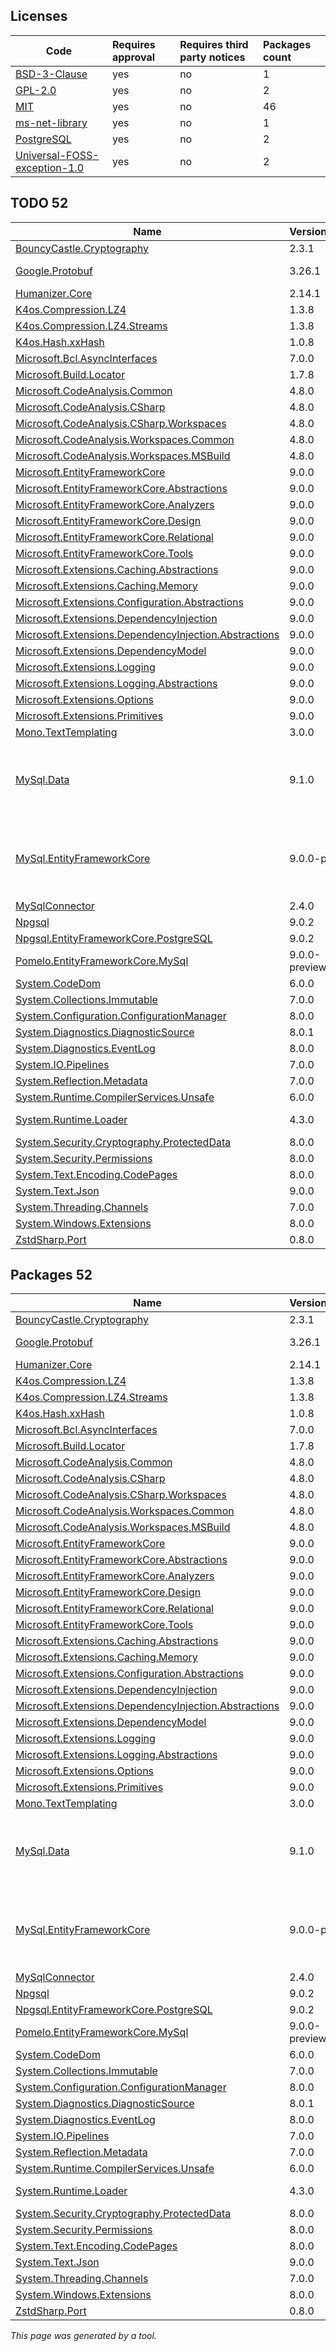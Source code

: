 Licenses
--------
	
|Code|Requires approval|Requires third party notices|Packages count|
|----------|:----|:----|:----|
|[BSD-3-Clause](licenses/bsd-3-clause)|yes|no|1|
|[GPL-2.0](licenses/gpl-2.0)|yes|no|2|
|[MIT](licenses/mit)|yes|no|46|
|[ms-net-library](licenses/ms-net-library)|yes|no|1|
|[PostgreSQL](licenses/postgresql)|yes|no|2|
|[Universal-FOSS-exception-1.0](licenses/universal-foss-exception-1.0)|yes|no|2|

TODO 52
--------

|Name|Version|Source|License|Used by|
|----------|:----|:----|:----|:----|
|[BouncyCastle.Cryptography](packages/nuget.org/bouncycastle.cryptography/2.3.1)|2.3.1|[nuget.org](https://www.nuget.org/packages/BouncyCastle.Cryptography/2.3.1)|[MIT](licenses/mit)|WebApplication2|
|[Google.Protobuf](packages/nuget.org/google.protobuf/3.26.1)|3.26.1|[nuget.org](https://www.nuget.org/packages/Google.Protobuf/3.26.1)|[BSD-3-Clause](licenses/bsd-3-clause)|WebApplication2|
|[Humanizer.Core](packages/nuget.org/humanizer.core/2.14.1)|2.14.1|[nuget.org](https://www.nuget.org/packages/Humanizer.Core/2.14.1)|[MIT](licenses/mit)|WebApplication2|
|[K4os.Compression.LZ4](packages/nuget.org/k4os.compression.lz4/1.3.8)|1.3.8|[nuget.org](https://www.nuget.org/packages/K4os.Compression.LZ4/1.3.8)|[MIT](licenses/mit)|WebApplication2|
|[K4os.Compression.LZ4.Streams](packages/nuget.org/k4os.compression.lz4.streams/1.3.8)|1.3.8|[nuget.org](https://www.nuget.org/packages/K4os.Compression.LZ4.Streams/1.3.8)|[MIT](licenses/mit)|WebApplication2|
|[K4os.Hash.xxHash](packages/nuget.org/k4os.hash.xxhash/1.0.8)|1.0.8|[nuget.org](https://www.nuget.org/packages/K4os.Hash.xxHash/1.0.8)|[MIT](licenses/mit)|WebApplication2|
|[Microsoft.Bcl.AsyncInterfaces](packages/nuget.org/microsoft.bcl.asyncinterfaces/7.0.0)|7.0.0|[nuget.org](https://www.nuget.org/packages/Microsoft.Bcl.AsyncInterfaces/7.0.0)|[MIT](licenses/mit)|WebApplication2|
|[Microsoft.Build.Locator](packages/nuget.org/microsoft.build.locator/1.7.8)|1.7.8|[nuget.org](https://www.nuget.org/packages/Microsoft.Build.Locator/1.7.8)|[MIT](licenses/mit)|WebApplication2|
|[Microsoft.CodeAnalysis.Common](packages/nuget.org/microsoft.codeanalysis.common/4.8.0)|4.8.0|[nuget.org](https://www.nuget.org/packages/Microsoft.CodeAnalysis.Common/4.8.0)|[MIT](licenses/mit)|WebApplication2|
|[Microsoft.CodeAnalysis.CSharp](packages/nuget.org/microsoft.codeanalysis.csharp/4.8.0)|4.8.0|[nuget.org](https://www.nuget.org/packages/Microsoft.CodeAnalysis.CSharp/4.8.0)|[MIT](licenses/mit)|WebApplication2|
|[Microsoft.CodeAnalysis.CSharp.Workspaces](packages/nuget.org/microsoft.codeanalysis.csharp.workspaces/4.8.0)|4.8.0|[nuget.org](https://www.nuget.org/packages/Microsoft.CodeAnalysis.CSharp.Workspaces/4.8.0)|[MIT](licenses/mit)|WebApplication2|
|[Microsoft.CodeAnalysis.Workspaces.Common](packages/nuget.org/microsoft.codeanalysis.workspaces.common/4.8.0)|4.8.0|[nuget.org](https://www.nuget.org/packages/Microsoft.CodeAnalysis.Workspaces.Common/4.8.0)|[MIT](licenses/mit)|WebApplication2|
|[Microsoft.CodeAnalysis.Workspaces.MSBuild](packages/nuget.org/microsoft.codeanalysis.workspaces.msbuild/4.8.0)|4.8.0|[nuget.org](https://www.nuget.org/packages/Microsoft.CodeAnalysis.Workspaces.MSBuild/4.8.0)|[MIT](licenses/mit)|WebApplication2|
|[Microsoft.EntityFrameworkCore](packages/nuget.org/microsoft.entityframeworkcore/9.0.0)|9.0.0|[nuget.org](https://www.nuget.org/packages/Microsoft.EntityFrameworkCore/9.0.0)|[MIT](licenses/mit)|WebApplication2|
|[Microsoft.EntityFrameworkCore.Abstractions](packages/nuget.org/microsoft.entityframeworkcore.abstractions/9.0.0)|9.0.0|[nuget.org](https://www.nuget.org/packages/Microsoft.EntityFrameworkCore.Abstractions/9.0.0)|[MIT](licenses/mit)|WebApplication2|
|[Microsoft.EntityFrameworkCore.Analyzers](packages/nuget.org/microsoft.entityframeworkcore.analyzers/9.0.0)|9.0.0|[nuget.org](https://www.nuget.org/packages/Microsoft.EntityFrameworkCore.Analyzers/9.0.0)|[MIT](licenses/mit)|WebApplication2|
|[Microsoft.EntityFrameworkCore.Design](packages/nuget.org/microsoft.entityframeworkcore.design/9.0.0)|9.0.0|[nuget.org](https://www.nuget.org/packages/Microsoft.EntityFrameworkCore.Design/9.0.0)|[MIT](licenses/mit)|WebApplication2|
|[Microsoft.EntityFrameworkCore.Relational](packages/nuget.org/microsoft.entityframeworkcore.relational/9.0.0)|9.0.0|[nuget.org](https://www.nuget.org/packages/Microsoft.EntityFrameworkCore.Relational/9.0.0)|[MIT](licenses/mit)|WebApplication2|
|[Microsoft.EntityFrameworkCore.Tools](packages/nuget.org/microsoft.entityframeworkcore.tools/9.0.0)|9.0.0|[nuget.org](https://www.nuget.org/packages/Microsoft.EntityFrameworkCore.Tools/9.0.0)|[MIT](licenses/mit)|WebApplication2|
|[Microsoft.Extensions.Caching.Abstractions](packages/nuget.org/microsoft.extensions.caching.abstractions/9.0.0)|9.0.0|[nuget.org](https://www.nuget.org/packages/Microsoft.Extensions.Caching.Abstractions/9.0.0)|[MIT](licenses/mit)|WebApplication2|
|[Microsoft.Extensions.Caching.Memory](packages/nuget.org/microsoft.extensions.caching.memory/9.0.0)|9.0.0|[nuget.org](https://www.nuget.org/packages/Microsoft.Extensions.Caching.Memory/9.0.0)|[MIT](licenses/mit)|WebApplication2|
|[Microsoft.Extensions.Configuration.Abstractions](packages/nuget.org/microsoft.extensions.configuration.abstractions/9.0.0)|9.0.0|[nuget.org](https://www.nuget.org/packages/Microsoft.Extensions.Configuration.Abstractions/9.0.0)|[MIT](licenses/mit)|WebApplication2|
|[Microsoft.Extensions.DependencyInjection](packages/nuget.org/microsoft.extensions.dependencyinjection/9.0.0)|9.0.0|[nuget.org](https://www.nuget.org/packages/Microsoft.Extensions.DependencyInjection/9.0.0)|[MIT](licenses/mit)|WebApplication2|
|[Microsoft.Extensions.DependencyInjection.Abstractions](packages/nuget.org/microsoft.extensions.dependencyinjection.abstractions/9.0.0)|9.0.0|[nuget.org](https://www.nuget.org/packages/Microsoft.Extensions.DependencyInjection.Abstractions/9.0.0)|[MIT](licenses/mit)|WebApplication2|
|[Microsoft.Extensions.DependencyModel](packages/nuget.org/microsoft.extensions.dependencymodel/9.0.0)|9.0.0|[nuget.org](https://www.nuget.org/packages/Microsoft.Extensions.DependencyModel/9.0.0)|[MIT](licenses/mit)|WebApplication2|
|[Microsoft.Extensions.Logging](packages/nuget.org/microsoft.extensions.logging/9.0.0)|9.0.0|[nuget.org](https://www.nuget.org/packages/Microsoft.Extensions.Logging/9.0.0)|[MIT](licenses/mit)|WebApplication2|
|[Microsoft.Extensions.Logging.Abstractions](packages/nuget.org/microsoft.extensions.logging.abstractions/9.0.0)|9.0.0|[nuget.org](https://www.nuget.org/packages/Microsoft.Extensions.Logging.Abstractions/9.0.0)|[MIT](licenses/mit)|WebApplication2|
|[Microsoft.Extensions.Options](packages/nuget.org/microsoft.extensions.options/9.0.0)|9.0.0|[nuget.org](https://www.nuget.org/packages/Microsoft.Extensions.Options/9.0.0)|[MIT](licenses/mit)|WebApplication2|
|[Microsoft.Extensions.Primitives](packages/nuget.org/microsoft.extensions.primitives/9.0.0)|9.0.0|[nuget.org](https://www.nuget.org/packages/Microsoft.Extensions.Primitives/9.0.0)|[MIT](licenses/mit)|WebApplication2|
|[Mono.TextTemplating](packages/nuget.org/mono.texttemplating/3.0.0)|3.0.0|[nuget.org](https://www.nuget.org/packages/Mono.TextTemplating/3.0.0)|[MIT](licenses/mit)|WebApplication2|
|[MySql.Data](packages/nuget.org/mysql.data/9.1.0)|9.1.0|[nuget.org](https://www.nuget.org/packages/MySql.Data/9.1.0)|[GPL-2.0](licenses/gpl-2.0)-only WITH [Universal-FOSS-exception-1.0](licenses/universal-foss-exception-1.0)|WebApplication2|
|[MySql.EntityFrameworkCore](packages/nuget.org/mysql.entityframeworkcore/9.0.0-preview)|9.0.0-preview|[nuget.org](https://www.nuget.org/packages/MySql.EntityFrameworkCore/9.0.0-preview)|[GPL-2.0](licenses/gpl-2.0)-only WITH [Universal-FOSS-exception-1.0](licenses/universal-foss-exception-1.0)|WebApplication2|
|[MySqlConnector](packages/nuget.org/mysqlconnector/2.4.0)|2.4.0|[nuget.org](https://www.nuget.org/packages/MySqlConnector/2.4.0)|[MIT](licenses/mit)|WebApplication2|
|[Npgsql](packages/nuget.org/npgsql/9.0.2)|9.0.2|[nuget.org](https://www.nuget.org/packages/Npgsql/9.0.2)|[PostgreSQL](licenses/postgresql)|WebApplication2|
|[Npgsql.EntityFrameworkCore.PostgreSQL](packages/nuget.org/npgsql.entityframeworkcore.postgresql/9.0.2)|9.0.2|[nuget.org](https://www.nuget.org/packages/Npgsql.EntityFrameworkCore.PostgreSQL/9.0.2)|[PostgreSQL](licenses/postgresql)|WebApplication2|
|[Pomelo.EntityFrameworkCore.MySql](packages/nuget.org/pomelo.entityframeworkcore.mysql/9.0.0-preview.3.efcore.9.0.0)|9.0.0-preview.3.efcore.9.0.0|[nuget.org](https://www.nuget.org/packages/Pomelo.EntityFrameworkCore.MySql/9.0.0-preview.3.efcore.9.0.0)|[MIT](licenses/mit)|WebApplication2|
|[System.CodeDom](packages/nuget.org/system.codedom/6.0.0)|6.0.0|[nuget.org](https://www.nuget.org/packages/System.CodeDom/6.0.0)|[MIT](licenses/mit)|WebApplication2|
|[System.Collections.Immutable](packages/nuget.org/system.collections.immutable/7.0.0)|7.0.0|[nuget.org](https://www.nuget.org/packages/System.Collections.Immutable/7.0.0)|[MIT](licenses/mit)|WebApplication2|
|[System.Configuration.ConfigurationManager](packages/nuget.org/system.configuration.configurationmanager/8.0.0)|8.0.0|[nuget.org](https://www.nuget.org/packages/System.Configuration.ConfigurationManager/8.0.0)|[MIT](licenses/mit)|WebApplication2|
|[System.Diagnostics.DiagnosticSource](packages/nuget.org/system.diagnostics.diagnosticsource/8.0.1)|8.0.1|[nuget.org](https://www.nuget.org/packages/System.Diagnostics.DiagnosticSource/8.0.1)|[MIT](licenses/mit)|WebApplication2|
|[System.Diagnostics.EventLog](packages/nuget.org/system.diagnostics.eventlog/8.0.0)|8.0.0|[nuget.org](https://www.nuget.org/packages/System.Diagnostics.EventLog/8.0.0)|[MIT](licenses/mit)|WebApplication2|
|[System.IO.Pipelines](packages/nuget.org/system.io.pipelines/7.0.0)|7.0.0|[nuget.org](https://www.nuget.org/packages/System.IO.Pipelines/7.0.0)|[MIT](licenses/mit)|WebApplication2|
|[System.Reflection.Metadata](packages/nuget.org/system.reflection.metadata/7.0.0)|7.0.0|[nuget.org](https://www.nuget.org/packages/System.Reflection.Metadata/7.0.0)|[MIT](licenses/mit)|WebApplication2|
|[System.Runtime.CompilerServices.Unsafe](packages/nuget.org/system.runtime.compilerservices.unsafe/6.0.0)|6.0.0|[nuget.org](https://www.nuget.org/packages/System.Runtime.CompilerServices.Unsafe/6.0.0)|[MIT](licenses/mit)|WebApplication2|
|[System.Runtime.Loader](packages/nuget.org/system.runtime.loader/4.3.0)|4.3.0|[nuget.org](https://www.nuget.org/packages/System.Runtime.Loader/4.3.0)|[ms-net-library](licenses/ms-net-library)|WebApplication2|
|[System.Security.Cryptography.ProtectedData](packages/nuget.org/system.security.cryptography.protecteddata/8.0.0)|8.0.0|[nuget.org](https://www.nuget.org/packages/System.Security.Cryptography.ProtectedData/8.0.0)|[MIT](licenses/mit)|WebApplication2|
|[System.Security.Permissions](packages/nuget.org/system.security.permissions/8.0.0)|8.0.0|[nuget.org](https://www.nuget.org/packages/System.Security.Permissions/8.0.0)|[MIT](licenses/mit)|WebApplication2|
|[System.Text.Encoding.CodePages](packages/nuget.org/system.text.encoding.codepages/8.0.0)|8.0.0|[nuget.org](https://www.nuget.org/packages/System.Text.Encoding.CodePages/8.0.0)|[MIT](licenses/mit)|WebApplication2|
|[System.Text.Json](packages/nuget.org/system.text.json/9.0.0)|9.0.0|[nuget.org](https://www.nuget.org/packages/System.Text.Json/9.0.0)|[MIT](licenses/mit)|WebApplication2|
|[System.Threading.Channels](packages/nuget.org/system.threading.channels/7.0.0)|7.0.0|[nuget.org](https://www.nuget.org/packages/System.Threading.Channels/7.0.0)|[MIT](licenses/mit)|WebApplication2|
|[System.Windows.Extensions](packages/nuget.org/system.windows.extensions/8.0.0)|8.0.0|[nuget.org](https://www.nuget.org/packages/System.Windows.Extensions/8.0.0)|[MIT](licenses/mit)|WebApplication2|
|[ZstdSharp.Port](packages/nuget.org/zstdsharp.port/0.8.0)|0.8.0|[nuget.org](https://www.nuget.org/packages/ZstdSharp.Port/0.8.0)|[MIT](licenses/mit)|WebApplication2|


Packages 52
--------

|Name|Version|Source|License|Used by|
|----------|:----|:----|:----|:----|
|[BouncyCastle.Cryptography](packages/nuget.org/bouncycastle.cryptography/2.3.1)|2.3.1|[nuget.org](https://www.nuget.org/packages/BouncyCastle.Cryptography/2.3.1)|[MIT](licenses/mit)|WebApplication2|
|[Google.Protobuf](packages/nuget.org/google.protobuf/3.26.1)|3.26.1|[nuget.org](https://www.nuget.org/packages/Google.Protobuf/3.26.1)|[BSD-3-Clause](licenses/bsd-3-clause)|WebApplication2|
|[Humanizer.Core](packages/nuget.org/humanizer.core/2.14.1)|2.14.1|[nuget.org](https://www.nuget.org/packages/Humanizer.Core/2.14.1)|[MIT](licenses/mit)|WebApplication2|
|[K4os.Compression.LZ4](packages/nuget.org/k4os.compression.lz4/1.3.8)|1.3.8|[nuget.org](https://www.nuget.org/packages/K4os.Compression.LZ4/1.3.8)|[MIT](licenses/mit)|WebApplication2|
|[K4os.Compression.LZ4.Streams](packages/nuget.org/k4os.compression.lz4.streams/1.3.8)|1.3.8|[nuget.org](https://www.nuget.org/packages/K4os.Compression.LZ4.Streams/1.3.8)|[MIT](licenses/mit)|WebApplication2|
|[K4os.Hash.xxHash](packages/nuget.org/k4os.hash.xxhash/1.0.8)|1.0.8|[nuget.org](https://www.nuget.org/packages/K4os.Hash.xxHash/1.0.8)|[MIT](licenses/mit)|WebApplication2|
|[Microsoft.Bcl.AsyncInterfaces](packages/nuget.org/microsoft.bcl.asyncinterfaces/7.0.0)|7.0.0|[nuget.org](https://www.nuget.org/packages/Microsoft.Bcl.AsyncInterfaces/7.0.0)|[MIT](licenses/mit)|WebApplication2|
|[Microsoft.Build.Locator](packages/nuget.org/microsoft.build.locator/1.7.8)|1.7.8|[nuget.org](https://www.nuget.org/packages/Microsoft.Build.Locator/1.7.8)|[MIT](licenses/mit)|WebApplication2|
|[Microsoft.CodeAnalysis.Common](packages/nuget.org/microsoft.codeanalysis.common/4.8.0)|4.8.0|[nuget.org](https://www.nuget.org/packages/Microsoft.CodeAnalysis.Common/4.8.0)|[MIT](licenses/mit)|WebApplication2|
|[Microsoft.CodeAnalysis.CSharp](packages/nuget.org/microsoft.codeanalysis.csharp/4.8.0)|4.8.0|[nuget.org](https://www.nuget.org/packages/Microsoft.CodeAnalysis.CSharp/4.8.0)|[MIT](licenses/mit)|WebApplication2|
|[Microsoft.CodeAnalysis.CSharp.Workspaces](packages/nuget.org/microsoft.codeanalysis.csharp.workspaces/4.8.0)|4.8.0|[nuget.org](https://www.nuget.org/packages/Microsoft.CodeAnalysis.CSharp.Workspaces/4.8.0)|[MIT](licenses/mit)|WebApplication2|
|[Microsoft.CodeAnalysis.Workspaces.Common](packages/nuget.org/microsoft.codeanalysis.workspaces.common/4.8.0)|4.8.0|[nuget.org](https://www.nuget.org/packages/Microsoft.CodeAnalysis.Workspaces.Common/4.8.0)|[MIT](licenses/mit)|WebApplication2|
|[Microsoft.CodeAnalysis.Workspaces.MSBuild](packages/nuget.org/microsoft.codeanalysis.workspaces.msbuild/4.8.0)|4.8.0|[nuget.org](https://www.nuget.org/packages/Microsoft.CodeAnalysis.Workspaces.MSBuild/4.8.0)|[MIT](licenses/mit)|WebApplication2|
|[Microsoft.EntityFrameworkCore](packages/nuget.org/microsoft.entityframeworkcore/9.0.0)|9.0.0|[nuget.org](https://www.nuget.org/packages/Microsoft.EntityFrameworkCore/9.0.0)|[MIT](licenses/mit)|WebApplication2|
|[Microsoft.EntityFrameworkCore.Abstractions](packages/nuget.org/microsoft.entityframeworkcore.abstractions/9.0.0)|9.0.0|[nuget.org](https://www.nuget.org/packages/Microsoft.EntityFrameworkCore.Abstractions/9.0.0)|[MIT](licenses/mit)|WebApplication2|
|[Microsoft.EntityFrameworkCore.Analyzers](packages/nuget.org/microsoft.entityframeworkcore.analyzers/9.0.0)|9.0.0|[nuget.org](https://www.nuget.org/packages/Microsoft.EntityFrameworkCore.Analyzers/9.0.0)|[MIT](licenses/mit)|WebApplication2|
|[Microsoft.EntityFrameworkCore.Design](packages/nuget.org/microsoft.entityframeworkcore.design/9.0.0)|9.0.0|[nuget.org](https://www.nuget.org/packages/Microsoft.EntityFrameworkCore.Design/9.0.0)|[MIT](licenses/mit)|WebApplication2|
|[Microsoft.EntityFrameworkCore.Relational](packages/nuget.org/microsoft.entityframeworkcore.relational/9.0.0)|9.0.0|[nuget.org](https://www.nuget.org/packages/Microsoft.EntityFrameworkCore.Relational/9.0.0)|[MIT](licenses/mit)|WebApplication2|
|[Microsoft.EntityFrameworkCore.Tools](packages/nuget.org/microsoft.entityframeworkcore.tools/9.0.0)|9.0.0|[nuget.org](https://www.nuget.org/packages/Microsoft.EntityFrameworkCore.Tools/9.0.0)|[MIT](licenses/mit)|WebApplication2|
|[Microsoft.Extensions.Caching.Abstractions](packages/nuget.org/microsoft.extensions.caching.abstractions/9.0.0)|9.0.0|[nuget.org](https://www.nuget.org/packages/Microsoft.Extensions.Caching.Abstractions/9.0.0)|[MIT](licenses/mit)|WebApplication2|
|[Microsoft.Extensions.Caching.Memory](packages/nuget.org/microsoft.extensions.caching.memory/9.0.0)|9.0.0|[nuget.org](https://www.nuget.org/packages/Microsoft.Extensions.Caching.Memory/9.0.0)|[MIT](licenses/mit)|WebApplication2|
|[Microsoft.Extensions.Configuration.Abstractions](packages/nuget.org/microsoft.extensions.configuration.abstractions/9.0.0)|9.0.0|[nuget.org](https://www.nuget.org/packages/Microsoft.Extensions.Configuration.Abstractions/9.0.0)|[MIT](licenses/mit)|WebApplication2|
|[Microsoft.Extensions.DependencyInjection](packages/nuget.org/microsoft.extensions.dependencyinjection/9.0.0)|9.0.0|[nuget.org](https://www.nuget.org/packages/Microsoft.Extensions.DependencyInjection/9.0.0)|[MIT](licenses/mit)|WebApplication2|
|[Microsoft.Extensions.DependencyInjection.Abstractions](packages/nuget.org/microsoft.extensions.dependencyinjection.abstractions/9.0.0)|9.0.0|[nuget.org](https://www.nuget.org/packages/Microsoft.Extensions.DependencyInjection.Abstractions/9.0.0)|[MIT](licenses/mit)|WebApplication2|
|[Microsoft.Extensions.DependencyModel](packages/nuget.org/microsoft.extensions.dependencymodel/9.0.0)|9.0.0|[nuget.org](https://www.nuget.org/packages/Microsoft.Extensions.DependencyModel/9.0.0)|[MIT](licenses/mit)|WebApplication2|
|[Microsoft.Extensions.Logging](packages/nuget.org/microsoft.extensions.logging/9.0.0)|9.0.0|[nuget.org](https://www.nuget.org/packages/Microsoft.Extensions.Logging/9.0.0)|[MIT](licenses/mit)|WebApplication2|
|[Microsoft.Extensions.Logging.Abstractions](packages/nuget.org/microsoft.extensions.logging.abstractions/9.0.0)|9.0.0|[nuget.org](https://www.nuget.org/packages/Microsoft.Extensions.Logging.Abstractions/9.0.0)|[MIT](licenses/mit)|WebApplication2|
|[Microsoft.Extensions.Options](packages/nuget.org/microsoft.extensions.options/9.0.0)|9.0.0|[nuget.org](https://www.nuget.org/packages/Microsoft.Extensions.Options/9.0.0)|[MIT](licenses/mit)|WebApplication2|
|[Microsoft.Extensions.Primitives](packages/nuget.org/microsoft.extensions.primitives/9.0.0)|9.0.0|[nuget.org](https://www.nuget.org/packages/Microsoft.Extensions.Primitives/9.0.0)|[MIT](licenses/mit)|WebApplication2|
|[Mono.TextTemplating](packages/nuget.org/mono.texttemplating/3.0.0)|3.0.0|[nuget.org](https://www.nuget.org/packages/Mono.TextTemplating/3.0.0)|[MIT](licenses/mit)|WebApplication2|
|[MySql.Data](packages/nuget.org/mysql.data/9.1.0)|9.1.0|[nuget.org](https://www.nuget.org/packages/MySql.Data/9.1.0)|[GPL-2.0](licenses/gpl-2.0)-only WITH [Universal-FOSS-exception-1.0](licenses/universal-foss-exception-1.0)|WebApplication2|
|[MySql.EntityFrameworkCore](packages/nuget.org/mysql.entityframeworkcore/9.0.0-preview)|9.0.0-preview|[nuget.org](https://www.nuget.org/packages/MySql.EntityFrameworkCore/9.0.0-preview)|[GPL-2.0](licenses/gpl-2.0)-only WITH [Universal-FOSS-exception-1.0](licenses/universal-foss-exception-1.0)|WebApplication2|
|[MySqlConnector](packages/nuget.org/mysqlconnector/2.4.0)|2.4.0|[nuget.org](https://www.nuget.org/packages/MySqlConnector/2.4.0)|[MIT](licenses/mit)|WebApplication2|
|[Npgsql](packages/nuget.org/npgsql/9.0.2)|9.0.2|[nuget.org](https://www.nuget.org/packages/Npgsql/9.0.2)|[PostgreSQL](licenses/postgresql)|WebApplication2|
|[Npgsql.EntityFrameworkCore.PostgreSQL](packages/nuget.org/npgsql.entityframeworkcore.postgresql/9.0.2)|9.0.2|[nuget.org](https://www.nuget.org/packages/Npgsql.EntityFrameworkCore.PostgreSQL/9.0.2)|[PostgreSQL](licenses/postgresql)|WebApplication2|
|[Pomelo.EntityFrameworkCore.MySql](packages/nuget.org/pomelo.entityframeworkcore.mysql/9.0.0-preview.3.efcore.9.0.0)|9.0.0-preview.3.efcore.9.0.0|[nuget.org](https://www.nuget.org/packages/Pomelo.EntityFrameworkCore.MySql/9.0.0-preview.3.efcore.9.0.0)|[MIT](licenses/mit)|WebApplication2|
|[System.CodeDom](packages/nuget.org/system.codedom/6.0.0)|6.0.0|[nuget.org](https://www.nuget.org/packages/System.CodeDom/6.0.0)|[MIT](licenses/mit)|WebApplication2|
|[System.Collections.Immutable](packages/nuget.org/system.collections.immutable/7.0.0)|7.0.0|[nuget.org](https://www.nuget.org/packages/System.Collections.Immutable/7.0.0)|[MIT](licenses/mit)|WebApplication2|
|[System.Configuration.ConfigurationManager](packages/nuget.org/system.configuration.configurationmanager/8.0.0)|8.0.0|[nuget.org](https://www.nuget.org/packages/System.Configuration.ConfigurationManager/8.0.0)|[MIT](licenses/mit)|WebApplication2|
|[System.Diagnostics.DiagnosticSource](packages/nuget.org/system.diagnostics.diagnosticsource/8.0.1)|8.0.1|[nuget.org](https://www.nuget.org/packages/System.Diagnostics.DiagnosticSource/8.0.1)|[MIT](licenses/mit)|WebApplication2|
|[System.Diagnostics.EventLog](packages/nuget.org/system.diagnostics.eventlog/8.0.0)|8.0.0|[nuget.org](https://www.nuget.org/packages/System.Diagnostics.EventLog/8.0.0)|[MIT](licenses/mit)|WebApplication2|
|[System.IO.Pipelines](packages/nuget.org/system.io.pipelines/7.0.0)|7.0.0|[nuget.org](https://www.nuget.org/packages/System.IO.Pipelines/7.0.0)|[MIT](licenses/mit)|WebApplication2|
|[System.Reflection.Metadata](packages/nuget.org/system.reflection.metadata/7.0.0)|7.0.0|[nuget.org](https://www.nuget.org/packages/System.Reflection.Metadata/7.0.0)|[MIT](licenses/mit)|WebApplication2|
|[System.Runtime.CompilerServices.Unsafe](packages/nuget.org/system.runtime.compilerservices.unsafe/6.0.0)|6.0.0|[nuget.org](https://www.nuget.org/packages/System.Runtime.CompilerServices.Unsafe/6.0.0)|[MIT](licenses/mit)|WebApplication2|
|[System.Runtime.Loader](packages/nuget.org/system.runtime.loader/4.3.0)|4.3.0|[nuget.org](https://www.nuget.org/packages/System.Runtime.Loader/4.3.0)|[ms-net-library](licenses/ms-net-library)|WebApplication2|
|[System.Security.Cryptography.ProtectedData](packages/nuget.org/system.security.cryptography.protecteddata/8.0.0)|8.0.0|[nuget.org](https://www.nuget.org/packages/System.Security.Cryptography.ProtectedData/8.0.0)|[MIT](licenses/mit)|WebApplication2|
|[System.Security.Permissions](packages/nuget.org/system.security.permissions/8.0.0)|8.0.0|[nuget.org](https://www.nuget.org/packages/System.Security.Permissions/8.0.0)|[MIT](licenses/mit)|WebApplication2|
|[System.Text.Encoding.CodePages](packages/nuget.org/system.text.encoding.codepages/8.0.0)|8.0.0|[nuget.org](https://www.nuget.org/packages/System.Text.Encoding.CodePages/8.0.0)|[MIT](licenses/mit)|WebApplication2|
|[System.Text.Json](packages/nuget.org/system.text.json/9.0.0)|9.0.0|[nuget.org](https://www.nuget.org/packages/System.Text.Json/9.0.0)|[MIT](licenses/mit)|WebApplication2|
|[System.Threading.Channels](packages/nuget.org/system.threading.channels/7.0.0)|7.0.0|[nuget.org](https://www.nuget.org/packages/System.Threading.Channels/7.0.0)|[MIT](licenses/mit)|WebApplication2|
|[System.Windows.Extensions](packages/nuget.org/system.windows.extensions/8.0.0)|8.0.0|[nuget.org](https://www.nuget.org/packages/System.Windows.Extensions/8.0.0)|[MIT](licenses/mit)|WebApplication2|
|[ZstdSharp.Port](packages/nuget.org/zstdsharp.port/0.8.0)|0.8.0|[nuget.org](https://www.nuget.org/packages/ZstdSharp.Port/0.8.0)|[MIT](licenses/mit)|WebApplication2|

*This page was generated by a tool.*